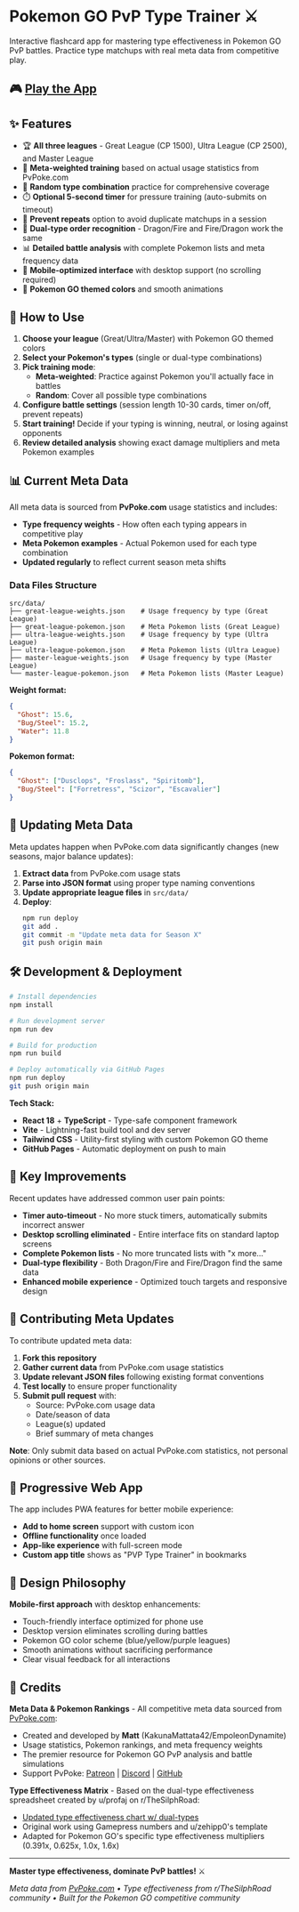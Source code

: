 # Pokemon GO PvP Type Trainer ⚔️

Interactive flashcard app for mastering type effectiveness in Pokemon GO PvP battles. Practice type matchups with real meta data from competitive play.

## 🎮 [Play the App](https://SpicedNuts.github.io/pokemon-go-type-trainer)

## ✨ Features

- 🏆 **All three leagues** - Great League (CP 1500), Ultra League (CP 2500), and Master League
- 🎯 **Meta-weighted training** based on actual usage statistics from PvPoke.com
- 🎲 **Random type combination** practice for comprehensive coverage
- ⏱️ **Optional 5-second timer** for pressure training (auto-submits on timeout)
- 🚫 **Prevent repeats** option to avoid duplicate matchups in a session
- 🔄 **Dual-type order recognition** - Dragon/Fire and Fire/Dragon work the same
- 📊 **Detailed battle analysis** with complete Pokemon lists and meta frequency data
- 📱 **Mobile-optimized interface** with desktop support (no scrolling required)
- 🎨 **Pokemon GO themed colors** and smooth animations

## 🚀 How to Use

1. **Choose your league** (Great/Ultra/Master) with Pokemon GO themed colors
2. **Select your Pokemon's types** (single or dual-type combinations)
3. **Pick training mode**:
   - **Meta-weighted**: Practice against Pokemon you'll actually face in battles
   - **Random**: Cover all possible type combinations
4. **Configure battle settings** (session length 10-30 cards, timer on/off, prevent repeats)
5. **Start training!** Decide if your typing is winning, neutral, or losing against opponents
6. **Review detailed analysis** showing exact damage multipliers and meta Pokemon examples

## 📊 Current Meta Data

All meta data is sourced from **PvPoke.com** usage statistics and includes:

- **Type frequency weights** - How often each typing appears in competitive play
- **Meta Pokemon examples** - Actual Pokemon used for each type combination
- **Updated regularly** to reflect current season meta shifts

### Data Files Structure

```
src/data/
├── great-league-weights.json    # Usage frequency by type (Great League)
├── great-league-pokemon.json    # Meta Pokemon lists (Great League)
├── ultra-league-weights.json    # Usage frequency by type (Ultra League)
├── ultra-league-pokemon.json    # Meta Pokemon lists (Ultra League)
├── master-league-weights.json   # Usage frequency by type (Master League)
└── master-league-pokemon.json   # Meta Pokemon lists (Master League)
```

**Weight format:**
```json
{
  "Ghost": 15.6,
  "Bug/Steel": 15.2,
  "Water": 11.8
}
```

**Pokemon format:**
```json
{
  "Ghost": ["Dusclops", "Froslass", "Spiritomb"],
  "Bug/Steel": ["Forretress", "Scizor", "Escavalier"]
}
```

## 🔄 Updating Meta Data

Meta updates happen when PvPoke.com data significantly changes (new seasons, major balance updates):

1. **Extract data** from PvPoke.com usage stats
2. **Parse into JSON format** using proper type naming conventions
3. **Update appropriate league files** in `src/data/`
4. **Deploy**:
   ```bash
   npm run deploy
   git add .
   git commit -m "Update meta data for Season X"
   git push origin main
   ```

## 🛠️ Development & Deployment

```bash
# Install dependencies
npm install

# Run development server  
npm run dev

# Build for production
npm run build

# Deploy automatically via GitHub Pages
npm run deploy
git push origin main
```

**Tech Stack:**
- **React 18** + **TypeScript** - Type-safe component framework
- **Vite** - Lightning-fast build tool and dev server  
- **Tailwind CSS** - Utility-first styling with custom Pokemon GO theme
- **GitHub Pages** - Automatic deployment on push to main

## 🎯 Key Improvements

Recent updates have addressed common user pain points:

- **Timer auto-timeout** - No more stuck timers, automatically submits incorrect answer
- **Desktop scrolling eliminated** - Entire interface fits on standard laptop screens
- **Complete Pokemon lists** - No more truncated lists with "x more..." 
- **Dual-type flexibility** - Both Dragon/Fire and Fire/Dragon find the same data
- **Enhanced mobile experience** - Optimized touch targets and responsive design

## 🤝 Contributing Meta Updates

To contribute updated meta data:

1. **Fork this repository**
2. **Gather current data** from PvPoke.com usage statistics
3. **Update relevant JSON files** following existing format conventions
4. **Test locally** to ensure proper functionality
5. **Submit pull request** with:
   - Source: PvPoke.com usage data
   - Date/season of data
   - League(s) updated
   - Brief summary of meta changes

**Note**: Only submit data based on actual PvPoke.com statistics, not personal opinions or other sources.

## 📱 Progressive Web App

The app includes PWA features for better mobile experience:

- **Add to home screen** support with custom icon
- **Offline functionality** once loaded
- **App-like experience** with full-screen mode
- **Custom app title** shows as "PVP Type Trainer" in bookmarks

## 🎨 Design Philosophy

**Mobile-first approach** with desktop enhancements:
- Touch-friendly interface optimized for phone use
- Desktop version eliminates scrolling during battles
- Pokemon GO color scheme (blue/yellow/purple leagues)
- Smooth animations without sacrificing performance
- Clear visual feedback for all interactions

## 🙏 Credits

**Meta Data & Pokemon Rankings** - All competitive meta data sourced from [PvPoke.com](https://pvpoke.com):
- Created and developed by **Matt** (KakunaMattata42/EmpoleonDynamite)
- Usage statistics, Pokemon rankings, and meta frequency weights
- The premier resource for Pokemon GO PvP analysis and battle simulations
- Support PvPoke: [Patreon](https://www.patreon.com/pvpoke) | [Discord](https://discord.gg/pvpoke) | [GitHub](https://github.com/pvpoke/pvpoke)

**Type Effectiveness Matrix** - Based on the dual-type effectiveness spreadsheet created by u/profaj on r/TheSilphRoad:
- [Updated type effectiveness chart w/ dual-types](https://www.reddit.com/r/TheSilphRoad/comments/aat72e/updated_type_effectiveness_chart_w_dualtypes/)
- Original work using Gamepress numbers and u/zehipp0's template
- Adapted for Pokemon GO's specific type effectiveness multipliers (0.391x, 0.625x, 1.0x, 1.6x)

---

**Master type effectiveness, dominate PvP battles!** ⚔️

*Meta data from [PvPoke.com](https://pvpoke.com) • Type effectiveness from r/TheSilphRoad community • Built for the Pokemon GO competitive community*
